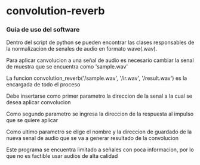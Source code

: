 # convolution-reverb

### Guia de uso del software

<p>Dentro del script de python se pueden encontrar las clases responsables de la normalizacion de senales de audio en formato wave(.wav).</p>
<p>Para aplicar canvolucion a una señal de audio es necesario cambiar la senal de muestra que se encuentra como 'sample.wav'</p>
<p>La funcion convolution_reverb('/sample.wav', '/ir.wav', '/result.wav') es la encargada de todo el proceso</p>
<p>Debe insertarse como primer parametro la direccion de la senal a la cual se desea aplicar convolucion</p>
<p>Como segundo parametro se ingresa la direccion de la respuesta al impulso que se quiere aplicar</p>
<p>Como ultimo parametro se elige el nombre y la direccion de guardado de la nueva senal de audio que se va a generar resultado de la convolucion</p>
<p>Este programa se encuentra limitado a señales con poca informacion, por lo que no es factible usar audios de alta calidad</p>

